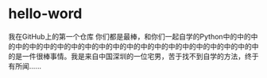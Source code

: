 # hello-word
我在GitHub上的第一个仓库
你们都是最棒，和你们一起自学的Python中的中的中的中的中的中的中的中的中的中的中的中的中的中的中的中的中的中的中的中的中的是一件很棒事情。我是来自中国深圳的一位宅男，苦于找不到自学的方法，终于有所闻......
